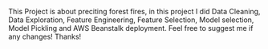 This Project is about preciting forest fires, in this project I did Data Cleaning, Data Exploration, Feature Engineering, Feature Selection, Model selection, Model Pickling and AWS Beanstalk deployment.
Feel free to suggest me if any changes!
Thanks!

